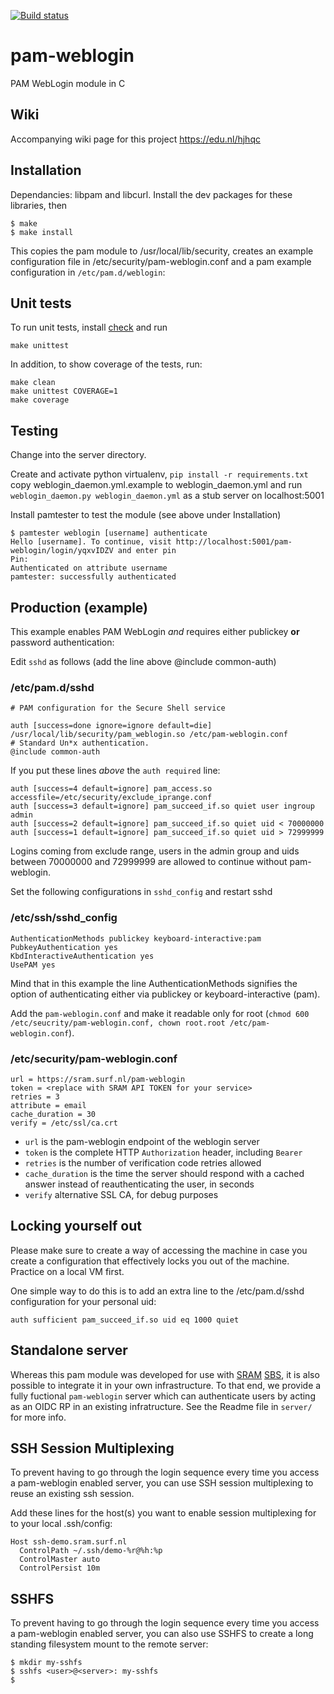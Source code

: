[![Build status](https://github.com/SURFscz/pam-weblogin/actions/workflows/build.yml/badge.svg)](https://github.com/SURFscz/pam-weblogin/actions)

# pam-weblogin

PAM WebLogin module in C

## Wiki

Accompanying wiki page for this project https://edu.nl/hjhqc

## Installation

Dependancies: libpam and libcurl. Install the dev packages for these libraries, then

```
$ make
$ make install
```
This copies the pam module to /usr/local/lib/security, creates an example configuration file in /etc/security/pam-weblogin.conf and a pam example configuration in ```/etc/pam.d/weblogin```:

## Unit tests
To run unit tests, install [check](https://libcheck.github.io/check/) and run
```
make unittest
```

In addition, to show coverage of the tests, run:
```
make clean
make unittest COVERAGE=1
make coverage
```

## Testing

Change into the server directory.

Create and activate python virtualenv, `pip install -r requirements.txt` copy weblogin_daemon.yml.example to weblogin_daemon.yml and run `weblogin_daemon.py weblogin_daemon.yml` as a stub server on localhost:5001

Install pamtester to test the module (see above under Installation)

```
$ pamtester weblogin [username] authenticate
Hello [username]. To continue, visit http://localhost:5001/pam-weblogin/login/yqxvIDZV and enter pin
Pin:
Authenticated on attribute username
pamtester: successfully authenticated
```

## Production (example)

This example enables PAM WebLogin _and_ requires either publickey **or** password authentication:

Edit `sshd` as follows (add the line above @include common-auth)

### /etc/pam.d/sshd

```
# PAM configuration for the Secure Shell service

auth [success=done ignore=ignore default=die] /usr/local/lib/security/pam_weblogin.so /etc/pam-weblogin.conf
# Standard Un*x authentication.
@include common-auth
```

If you put these lines _above_ the `auth required` line:

```
auth [success=4 default=ignore] pam_access.so accessfile=/etc/security/exclude_iprange.conf
auth [success=3 default=ignore] pam_succeed_if.so quiet user ingroup admin
auth [success=2 default=ignore] pam_succeed_if.so quiet uid < 70000000
auth [success=1 default=ignore] pam_succeed_if.so quiet uid > 72999999
```

Logins coming from exclude range, users in the admin group and uids between 70000000 and 72999999 are allowed to continue without pam-weblogin.

Set the following configurations in `sshd_config` and restart sshd

### /etc/ssh/sshd_config

```
AuthenticationMethods publickey keyboard-interactive:pam
PubkeyAuthentication yes
KbdInteractiveAuthentication yes
UsePAM yes
```

Mind that in this example the line AuthenticationMethods signifies the option of authenticating either via publickey or keyboard-interactive (pam).

Add the `pam-weblogin.conf` and make it readable only for root (`chmod 600 /etc/seucrity/pam-weblogin.conf, chown root.root /etc/pam-weblogin.conf`).
### /etc/security/pam-weblogin.conf
```
url = https://sram.surf.nl/pam-weblogin
token = <replace with SRAM API TOKEN for your service>
retries = 3
attribute = email
cache_duration = 30
verify = /etc/ssl/ca.crt
```

-   `url` is the pam-weblogin endpoint of the weblogin server
-   `token` is the complete HTTP `Authorization` header, including `Bearer`
-   `retries` is the number of verification code retries allowed
-   `cache_duration` is the time the server should respond with a cached answer instead of reauthenticating the user, in seconds
-   `verify` alternative SSL CA, for debug purposes

## Locking yourself out

Please make sure to create a way of accessing the machine in case you create a configuration that effectively locks you out of the machine. Practice on a local VM first.

One simple way to do this is to add an extra line to the /etc/pam.d/sshd configuration for your personal uid:
```
auth sufficient pam_succeed_if.so uid eq 1000 quiet
```

## Standalone server
Whereas this pam module was developed for use with [SRAM](https://wiki.surfnet.nl/display/SRAM) [SBS](https://github.com/SURFscz/SBS), it is also possible to integrate it in your own infrastructure. To that end, we provide a fully fuctional `pam-weblogin` server which can authenticate users by acting as an OIDC RP in an existing infratructure.  See the Readme file in `server/` for more info.

## SSH Session Multiplexing
To prevent having to go through the login sequence every time you access a pam-weblogin enabled server, you can use SSH session multiplexing to reuse an existing ssh session.

Add these lines for the host(s) you want to enable session multiplexing for to your local .ssh/config:
```
Host ssh-demo.sram.surf.nl
  ControlPath ~/.ssh/demo-%r@%h:%p
  ControlMaster auto
  ControlPersist 10m
```
## SSHFS
To prevent having to go through the login sequence every time you access a pam-weblogin enabled server, you can also use SSHFS to create a long standing filesystem mount to the remote server:

```
$ mkdir my-sshfs
$ sshfs <user>@<server>: my-sshfs
$
```
